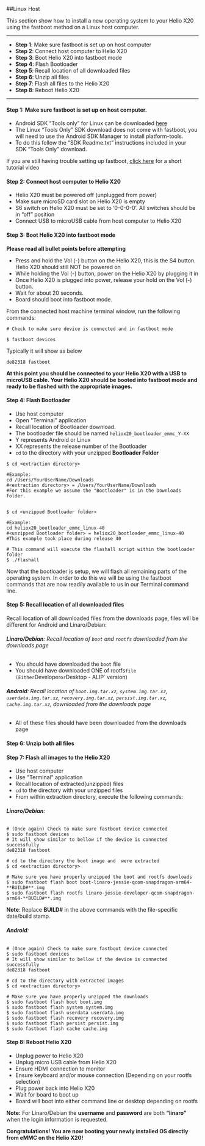 ##Linux Host

This section show how to install a new operating system to your Helio X20 using the fastboot method on a Linux host computer.

***

- **Step 1**: Make sure fastboot is set up on host computer
- **Step 2**: Connect host computer to Helio X20
- **Step 3**: Boot Helio X20 into fastboot mode
- **Step 4**: Flash Bootloader
- **Step 5**: Recall location of all downloaded files
- **Step 6**: Unzip all files
- **Step 7**: Flash all files to the Helio X20
- **Step 8**: Reboot Helio X20

***

#### **Step 1**: Make sure fastboot is set up on host computer. 

- Android SDK “Tools only” for Linux can be downloaded <a href="http://developer.android.com/sdk" target="_blank">here</a>
- The Linux “Tools Only” SDK download does not come with fastboot, you will need to use the Android SDK Manager to install platform-tools.
- To do this follow the “SDK Readme.txt” instructions included in your SDK “Tools Only” download.

If you are still having trouble setting up fastboot, <a href="https://youtu.be/W_zlydVBftA" target="_blank">click here</a> for a short tutorial video

#### **Step 2**: Connect host computer to Helio X20

- Helio X20 must be powered off (unplugged from power)
- Make sure microSD card slot on Helio X20 is empty
- S6 switch on Helio X20 must be set to ‘0-0-0-0’. All switches should be in “off” position
- Connect USB to microUSB cable from host computer to Helio X20

#### **Step 3**: Boot Helio X20 into fastboot mode

**Please read all bullet points before attempting**

- Press and hold the Vol (-) button on the Helio X20, this is the S4 button. Helio X20 should still NOT be powered on
- While holding the Vol (-) button, power on the Helio X20 by plugging it in
- Once Helio X20 is plugged into power, release your hold on the Vol (-) button.
- Wait for about 20 seconds.
- Board should boot into fastboot mode.

From the connected host machine terminal window, run the following commands:

```shell
# Check to make sure device is connected and in fastboot mode

$ fastboot devices
```

Typically it will show as below
```shell
de82318	fastboot
```

**At this point you should be connected to your Helio X20 with a USB to microUSB cable. Your Helio X20 should be booted into fastboot mode and ready to be flashed with the appropriate images.**

#### **Step 4**: Flash Bootloader

- Use host computer
- Open "Terminal" application
- Recall location of Bootloader download.
- The bootloader file should be named `heliox20_bootloader_emmc_Y-XX`
- Y represents Android or Linux
- XX represents the release number of the Bootloader
- `cd` to the directory with your unzipped **Bootloader Folder**

```shell
$ cd <extraction directory>

#Example: 
cd /Users/YourUserName/Downloads
#<extraction directory> = /Users/YourUserName/Downloads
#For this example we assume the "Bootloader" is in the Downloads folder.


$ cd <unzipped Bootloader folder>

#Example:
cd heliox20_bootloader_emmc_linux-40
#<unzipped Bootloader folder> = heliox20_bootloader_emmc_linux-40
#This example took place during release 40

# This command will execute the flashall script within the bootloader folder
$ ./flashall
```

Now that the bootloader is setup, we will flash all remaining parts of the operating system. In order to do this we will be using the fastboot commands that are now readily available to us in our Terminal command line.

#### **Step 5**: Recall location of all downloaded files

Recall location of all downloaded files from the downloads page, files will be different for Android and Linaro/Debian:

###### **Linaro/Debian**: Recall location of `boot` and `rootfs` downloaded from the downloads page
- You should have downloaded the `boot` file
- You should have downloaded ONE of rootfs` file (Either `Developer` or `Desktop - ALIP` version)

###### **Android**: Recall location of `boot.img.tar.xz`, `system.img.tar.xz`, `userdata.img.tar.xz`, `recovery.img.tar.xz`, `persist.img.tar.xz`, `cache.img.tar.xz`, downloaded from the downloads page
- All of these files should have been downloaded from the downloads page

#### **Step 6**: Unzip both all files

#### **Step 7**: Flash all images to the Helio X20

- Use host computer
- Use "Terminal" application
- Recall location of extracted(unzipped) files
- `cd` to the directory with your unzipped files
- From within extraction directory, execute the following commands:

###### **Linaro/Debian**:
```shell
# (Once again) Check to make sure fastboot device connected
$ sudo fastboot devices
# It will show similar to bellow if the device is connected successfully
de82318	fastboot

# cd to the directory the boot image and  were extracted
$ cd <extraction directory>

# Make sure you have properly unzipped the boot and rootfs downloads
$ sudo fastboot flash boot boot-linaro-jessie-qcom-snapdragon-arm64-**BUILD#**.img
$ sudo fastboot flash rootfs linaro-jessie-developer-qcom-snapdragon-arm64-**BUILD#**.img
```
**Note**: Replace **BUILD#** in the above commands with the file-specific date/build stamp.

###### **Android**:
```shell
# (Once again) Check to make sure fastboot device connected
$ sudo fastboot devices
# It will show similar to bellow if the device is connected successfully
de82318	fastboot

# cd to the directory with extracted images
$ cd <extraction directory>

# Make sure you have properly unzipped the downloads
$ sudo fastboot flash boot boot.img
$ sudo fastboot flash system system.img
$ sudo fastboot flash userdata userdata.img
$ sudo fastboot flash recovery recovery.img
$ sudo fastboot flash persist persist.img
$ sudo fastboot flash cache cache.img
```

#### **Step 8**: Reboot Helio X20

- Unplug power to Helio X20
- Unplug micro USB cable from Helio X20
- Ensure HDMI connection to monitor
- Ensure keyboard and/or mouse connection (Depending on your rootfs selection)
- Plug power back into Helio X20
- Wait for board to boot up
- Board will boot into either command line or desktop depending on rootfs

**Note:** For Linaro/Debian the **username** and **password** are both **“linaro”** when the login information is requested.

**Congratulations! You are now booting your newly installed OS directly
from eMMC on the Helio X20!**
